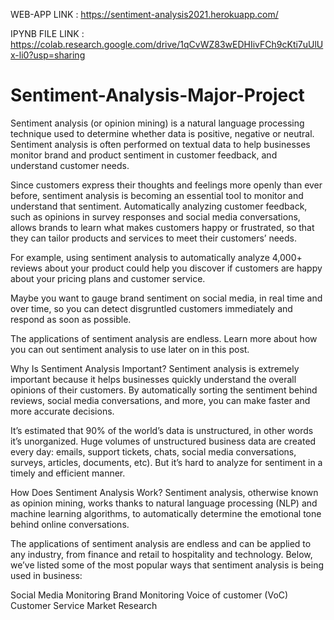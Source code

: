 WEB-APP LINK : https://sentiment-analysis2021.herokuapp.com/

IPYNB FILE LINK : https://colab.research.google.com/drive/1qCvWZ83wEDHIivFCh9cKti7uUlUx-li0?usp=sharing


# Sentiment-Analysis-Major-Project

Sentiment analysis (or opinion mining) is a natural language processing technique used to determine whether data is positive, negative or neutral. Sentiment analysis is often performed on textual data to help businesses monitor brand and product sentiment in customer feedback, and understand customer needs.

Since customers express their thoughts and feelings more openly than ever before, sentiment analysis is becoming an essential tool to monitor and understand that sentiment. Automatically analyzing customer feedback, such as opinions in survey responses and social media conversations, allows brands to learn what makes customers happy or frustrated, so that they can tailor products and services to meet their customers’ needs.

For example, using sentiment analysis to automatically analyze 4,000+ reviews about your product could help you discover if customers are happy about your pricing plans and customer service.

Maybe you want to gauge brand sentiment on social media, in real time and over time, so you can detect disgruntled customers immediately and respond as soon as possible.

The applications of sentiment analysis are endless. Learn more about how you can out sentiment analysis to use later on in this post.

Why Is Sentiment Analysis Important?
Sentiment analysis is extremely important because it helps businesses quickly understand the overall opinions of their customers. By automatically sorting the sentiment behind reviews, social media conversations, and more, you can make faster and more accurate decisions.

It’s estimated that 90% of the world’s data is unstructured, in other words it’s unorganized. Huge volumes of unstructured business data are created every day: emails, support tickets, chats, social media conversations, surveys, articles, documents, etc). But it’s hard to analyze for sentiment in a timely and efficient manner.

How Does Sentiment Analysis Work?
Sentiment analysis, otherwise known as opinion mining, works thanks to natural language processing (NLP) and machine learning algorithms, to automatically determine the emotional tone behind online conversations.


The applications of sentiment analysis are endless and can be applied to any industry, from finance and retail to hospitality and technology. Below, we’ve listed some of the most popular ways that sentiment analysis is being used in business:

Social Media Monitoring
Brand Monitoring
Voice of customer (VoC)
Customer Service
Market Research
